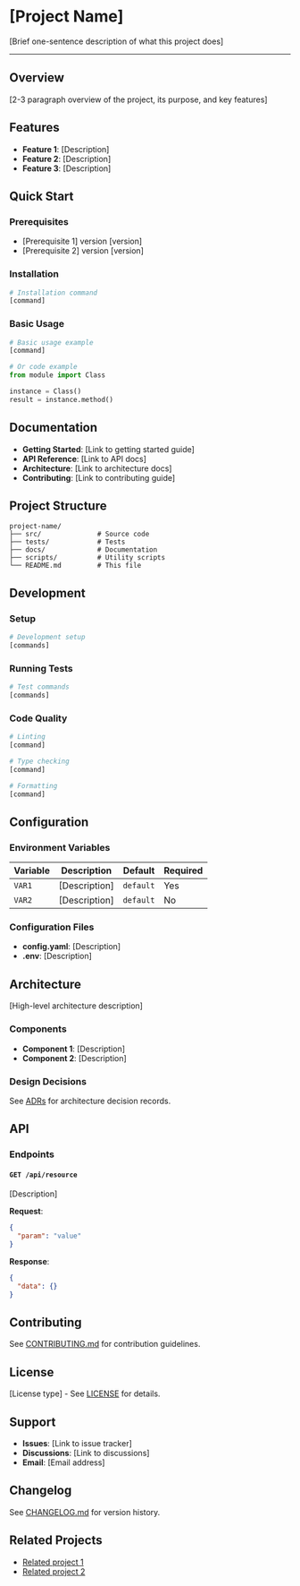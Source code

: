 # [Project Name]

[Brief one-sentence description of what this project does]

---

## Overview

[2-3 paragraph overview of the project, its purpose, and key features]

## Features

- **Feature 1**: [Description]
- **Feature 2**: [Description]
- **Feature 3**: [Description]

## Quick Start

### Prerequisites

- [Prerequisite 1] version [version]
- [Prerequisite 2] version [version]

### Installation

```bash
# Installation command
[command]
```

### Basic Usage

```bash
# Basic usage example
[command]
```

```python
# Or code example
from module import Class

instance = Class()
result = instance.method()
```

## Documentation

- **Getting Started**: [Link to getting started guide]
- **API Reference**: [Link to API docs]
- **Architecture**: [Link to architecture docs]
- **Contributing**: [Link to contributing guide]

## Project Structure

```
project-name/
├── src/              # Source code
├── tests/            # Tests
├── docs/             # Documentation
├── scripts/          # Utility scripts
└── README.md         # This file
```

## Development

### Setup

```bash
# Development setup
[commands]
```

### Running Tests

```bash
# Test commands
[commands]
```

### Code Quality

```bash
# Linting
[command]

# Type checking
[command]

# Formatting
[command]
```

## Configuration

### Environment Variables

| Variable | Description | Default | Required |
|----------|-------------|---------|----------|
| `VAR1` | [Description] | `default` | Yes |
| `VAR2` | [Description] | `default` | No |

### Configuration Files

- **config.yaml**: [Description]
- **.env**: [Description]

## Architecture

[High-level architecture description]

### Components

- **Component 1**: [Description]
- **Component 2**: [Description]

### Design Decisions

See [ADRs](docs/adr/) for architecture decision records.

## API

### Endpoints

#### `GET /api/resource`

[Description]

**Request**:
```json
{
  "param": "value"
}
```

**Response**:
```json
{
  "data": {}
}
```

## Contributing

See [CONTRIBUTING.md](CONTRIBUTING.md) for contribution guidelines.

## License

[License type] - See [LICENSE](LICENSE) for details.

## Support

- **Issues**: [Link to issue tracker]
- **Discussions**: [Link to discussions]
- **Email**: [Email address]

## Changelog

See [CHANGELOG.md](CHANGELOG.md) for version history.

## Related Projects

- [Related project 1](link)
- [Related project 2](link)

